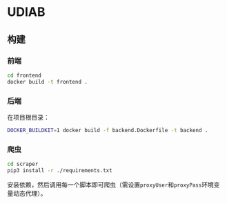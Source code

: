 # UDIAB

## 构建

### 前端

```sh
cd frontend
docker build -t frontend .
```

### 后端

在项目根目录：

```sh
DOCKER_BUILDKIT=1 docker build -f backend.Dockerfile -t backend .
```

### 爬虫

```sh
cd scraper
pip3 install -r ./requirements.txt
```

安装依赖，然后调用每一个脚本即可爬虫（需设置`proxyUser`和`proxyPass`环境变量动态代理）。
